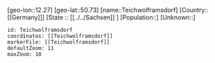 ﻿---
location: [50.73,12.27]
mapzoom: [7,12] 
mapmarker: city 
type: City
tags:
- geo/City


SpocWebEntityId: 34794
isDeleted: false
confidential: public

---
[geo-lon::12.27]
[geo-lat::50.73]
[name::Teichwolframsdorf]
[Country::[[Germany]]]
[State :: [[../../Sachsen]] ]
[Population::]
[Unknown::]


```leaflet
id: Teichwolframsdorf
coordinates: [[Teichwolframsdorf]]
markerFile: [[Teichwolframsdorf]]
defaultZoom: 11 
maxZoom: 18
```
